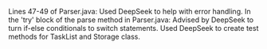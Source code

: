 Lines 47-49 of Parser.java: Used DeepSeek to help with error handling.
In the 'try' block of the parse method in Parser.java: Advised by DeepSeek to turn if-else conditionals to switch
statements.
Used DeepSeek to create test methods for TaskList and Storage class.
